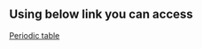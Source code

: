 <h2> Using below link you can access </h2>

[Periodic table](https://dibyanshu.s3.amazonaws.com/periodictable.html)

